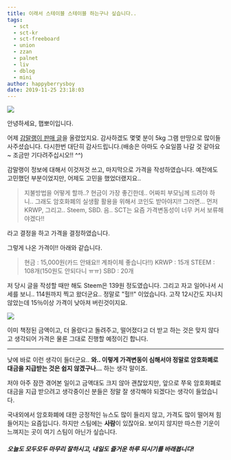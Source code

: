 ```yaml
---
title: 이래서 스테이블 스테이블 하는구나 싶습니다..
tags:
  - sct
  - sct-kr
  - sct-freeboard
  - union
  - zzan
  - palnet
  - liv
  - dblog
  - mini
author: happyberrysboy
date: 2019-11-25 23:18:03
---
```


![](https://steemitimages.com/0x0/https://cdn.steemitimages.com/DQmeVyCnkva2SjkjT5mk9XPo2BJzbK7szFE1pDqqAHrSBsC/WHALE_TITLE_COLORED_LOW.jpg)

안녕하세요, 햅뽀이입니다.

어제 [감말랭이 판매 글](https://www.steemcoinpan.com/sct/@happyberrysboy/4opbae)을 올렸었지요. 감사하겠도 몇몇 분이 5kg 그램 만땅으로 많이들 사주셨습니다. 다시한번 대단히 감사드립니다.(배송은 아마도 수요일쯤 나갈 것 같아요~ 조금만 기다려주십시오!! ^^)

감말랭이 정보에 대해서 이것저것 쓰고, 마지막으로 가격을 작성하였습니다.
예전에도 고민했던 부분이었지만, 어제도 고민을 했었더랬지요..

> 지불방법을 어떻게 할까..? 현금이 가장 좋긴한데.. 어짜피 부모님께 드려야 하니..
그래도 암호화폐의 실생활 활용을 위해서 코인도 받아야지!!
그러면... 먼저 KRWP, 그리고.. Steem, SBD. 음.. SCT는 요즘 가격변동성이 너무 커서 보류해야겠다!!

라고 결정을 하고 가격을 결정하였습니다.

그렇게 나온 가격이!! 아래와 같습니다. 

> 현금 : 15,000원(카드 안돼요!! 계좌이체 좋습니다!!)
KRWP : 15개
STEEM : 108개(150원도 안되다니 ㅠㅠ)
SBD : 20개

저 당시 글을 작성할 때만 해도 Steem은 139원 정도였습니다.  그리고 자고 일어나서 시세를 보니.. 114원까지 찍고 왔더군요.. 
정말로 "헐!!" 이었습니다. 고작 12시간도 지나지 않았는데  15％이상 가격이 낮아져 버린것이지요.

![](https://cdn.steemitimages.com/DQmbmWwQewTQSyYQ8JATtDgj95GzXV27EtbZoSMjwvy6zfo/image.png)

이미 책정된 금액이고, 더 올랐다고 돌려주고, 떨어졌다고 더 받고 하는 것은 맞지 않다고 생각되어 가격은 물론 그대로 진행할 예정이긴 합니다. 

___

낮에 바로 이런 생각이 들더군요.. **와.. 이렇게 가격변동이 심해서야 정말로 암호화폐로 대금을 지급받는 것은 쉽지 않겠구나...** 하는 생각 말이죠.

저야 아주 잠깐 겪어본 일이고 금액대도 크지 않아 괜찮았지만, 앞으로 쭈욱 암호화폐로 대금을 지급 받으려고 생각중이신 분들은 정말 잘 생각해야 되겠다는 생각이 들었습니다.

국내외에서 암호화폐에 대한 긍정적인 뉴스도 많이 들리지 않고, 가격도 많이 떨어져 힘들어지는 요즘입니다.
하지만 스팀에는 **사람**이 있잖아요. 보이지 않지만 따스한 기운이 느껴지는 곳이 여기 스팀이 아닌가 싶습니다.

##### 오늘도 모두모두 마무리 잘하시고, 내일도 즐거운 하루 되시기를 바래봅니다!